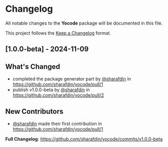 # Changelog

All notable changes to the **Yocode** package will be documented in this file.

This project follows the [Keep a Changelog](http://keepachangelog.com/) format.

## [1.0.0-beta] - 2024-11-09

## What's Changed
* completed the package generator part by [@sharafdin](https://github.com/sharafdin) in https://github.com/sharafdin/yocode/pull/1
* publish v1.0.0-beta by [@sharafdin](https://github.com/sharafdin) in https://github.com/sharafdin/yocode/pull/2

## New Contributors
* [@sharafdin](https://github.com/sharafdin) made their first contribution in https://github.com/sharafdin/yocode/pull/1

**Full Changelog**: https://github.com/sharafdin/yocode/commits/v1.0.0-beta
